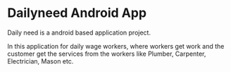 # Dailyneed Android App
Daily need is a android based application project.

In this application for daily wage workers, where workers get work and the customer get the services from the workers like Plumber, Carpenter, Electrician, Mason etc. 

